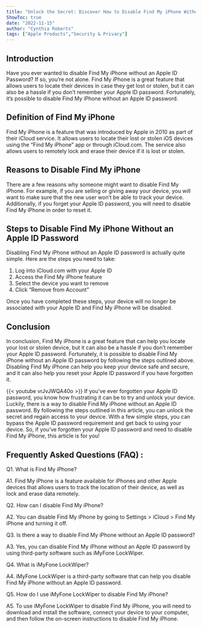 ```yaml
---
title: "Unlock the Secret: Discover How to Disable Find My iPhone Without an Apple ID Password!"
ShowToc: true 
date: "2022-11-15"
author: "Cynthia Roberts" 
tags: ["Apple Products","Security & Privacy"]
---
```

## Introduction

Have you ever wanted to disable Find My iPhone without an Apple ID Password? If so, you’re not alone. Find My iPhone is a great feature that allows users to locate their devices in case they get lost or stolen, but it can also be a hassle if you don’t remember your Apple ID password. Fortunately, it’s possible to disable Find My iPhone without an Apple ID password. 

## Definition of Find My iPhone

Find My iPhone is a feature that was introduced by Apple in 2010 as part of their iCloud service. It allows users to locate their lost or stolen iOS devices using the “Find My iPhone” app or through iCloud.com. The service also allows users to remotely lock and erase their device if it is lost or stolen. 

## Reasons to Disable Find My iPhone

There are a few reasons why someone might want to disable Find My iPhone. For example, if you are selling or giving away your device, you will want to make sure that the new user won’t be able to track your device. Additionally, if you forget your Apple ID password, you will need to disable Find My iPhone in order to reset it. 

## Steps to Disable Find My iPhone Without an Apple ID Password

Disabling Find My iPhone without an Apple ID password is actually quite simple. Here are the steps you need to take: 

1. Log into iCloud.com with your Apple ID
2. Access the Find My iPhone feature
3. Select the device you want to remove
4. Click “Remove from Account” 

Once you have completed these steps, your device will no longer be associated with your Apple ID and Find My iPhone will be disabled. 

## Conclusion

In conclusion, Find My iPhone is a great feature that can help you locate your lost or stolen device, but it can also be a hassle if you don’t remember your Apple ID password. Fortunately, it is possible to disable Find My iPhone without an Apple ID password by following the steps outlined above. Disabling Find My iPhone can help you keep your device safe and secure, and it can also help you reset your Apple ID password if you have forgotten it.

{{< youtube vrJvJWQA40o >}} 
If you’ve ever forgotten your Apple ID password, you know how frustrating it can be to try and unlock your device. Luckily, there is a way to disable Find My iPhone without an Apple ID password. By following the steps outlined in this article, you can unlock the secret and regain access to your device. With a few simple steps, you can bypass the Apple ID password requirement and get back to using your device. So, if you’ve forgotten your Apple ID password and need to disable Find My iPhone, this article is for you!

## Frequently Asked Questions (FAQ) :
Q1. What is Find My iPhone?

A1. Find My iPhone is a feature available for iPhones and other Apple devices that allows users to track the location of their device, as well as lock and erase data remotely.

Q2. How can I disable Find My iPhone?

A2. You can disable Find My iPhone by going to Settings > iCloud > Find My iPhone and turning it off.

Q3. Is there a way to disable Find My iPhone without an Apple ID password?

A3. Yes, you can disable Find My iPhone without an Apple ID password by using third-party software such as iMyFone LockWiper.

Q4. What is iMyFone LockWiper?

A4. iMyFone LockWiper is a third-party software that can help you disable Find My iPhone without an Apple ID password.

Q5. How do I use iMyFone LockWiper to disable Find My iPhone?

A5. To use iMyFone LockWiper to disable Find My iPhone, you will need to download and install the software, connect your device to your computer, and then follow the on-screen instructions to disable Find My iPhone.


